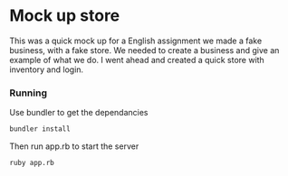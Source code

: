 # Mock up store
This was a quick mock up for a English assignment we made a fake
business, with a fake store. We needed to create a business and give
an example of what we do. I went ahead and created a quick store with
inventory and login. 



### Running

Use bundler to get the dependancies
```bash
bundler install
```

Then run app.rb to start the server
```bash
ruby app.rb
```



